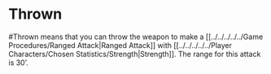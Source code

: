 # Thrown
#Thrown means that you can throw the weapon to make a [[../../../../../Game Procedures/Ranged Attack|Ranged Attack]] with [[../../../../../Player Characters/Chosen Statistics/Strength|Strength]].
	The range for this attack is 30’.